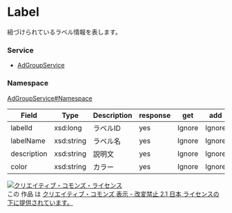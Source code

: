 

# Label

紐づけられているラベル情報を表します。

### Service

+ [AdGroupService](../../services/AdGroupService.md)

### Namespace

[AdGroupService#Namespace](../../services/AdGroupService.md#namespace)

| Field | Type | Description | response | get | add | set | remove |
| ----- | ---- | ----------- | -------- | --------- | --------- | --------- | --------- |
| labelId | xsd:long | ラベルID | yes | Ignore | Ignore | Ignore | Ignore | |
| labelName | xsd:string | ラベル名<br/> | yes | Ignore | Ignore | Ignore | Ignore | |
| description | xsd:string | 説明文 | yes | Ignore | Ignore | Ignore | Ignore | |
| color | xsd:string | カラー<br/> | yes | Ignore | Ignore | Ignore | Ignore | |

<a rel="license" href="http://creativecommons.org/licenses/by-nd/2.1/jp/"><img alt="クリエイティブ・コモンズ・ライセンス" style="border-width:0" src="https://i.creativecommons.org/l/by-nd/2.1/jp/88x31.png" /></a><br />この 作品 は <a rel="license" href="http://creativecommons.org/licenses/by-nd/2.1/jp/">クリエイティブ・コモンズ 表示 - 改変禁止 2.1 日本 ライセンスの下に提供されています。</a>
